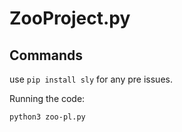 # ZooProject.py

## Commands 

use `pip install sly` for any pre issues. 

Running the code:  
```
python3 zoo-pl.py

```
